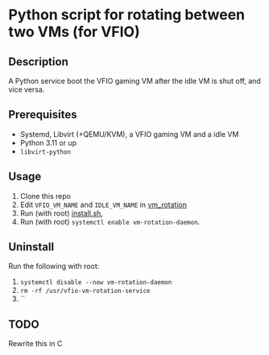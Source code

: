 # Python script for rotating between two VMs (for VFIO)

## Description

A Python service boot the VFIO gaming VM after the idle VM is shut off, and vice versa.

## Prerequisites  

- Systemd, Libvirt (+QEMU/KVM), a VFIO gaming VM and a idle VM
- Python 3.11 or up
- `libvirt-python`

## Usage

1. Clone this repo
2. Edit `VFIO_VM_NAME` and `IDLE_VM_NAME` in [vm_rotation](./vm_rotation)
3. Run (with root) [install.sh](./install.sh),
4. Run (with root) `systemctl enable vm-rotation-daemon`.

## Uninstall

Run the following with root:

1. `systemctl disable --now vm-rotation-daemon`
2. `rm -rf /usr/vfio-vm-rotation-service`
3. ``

## TODO

Rewrite this in C
